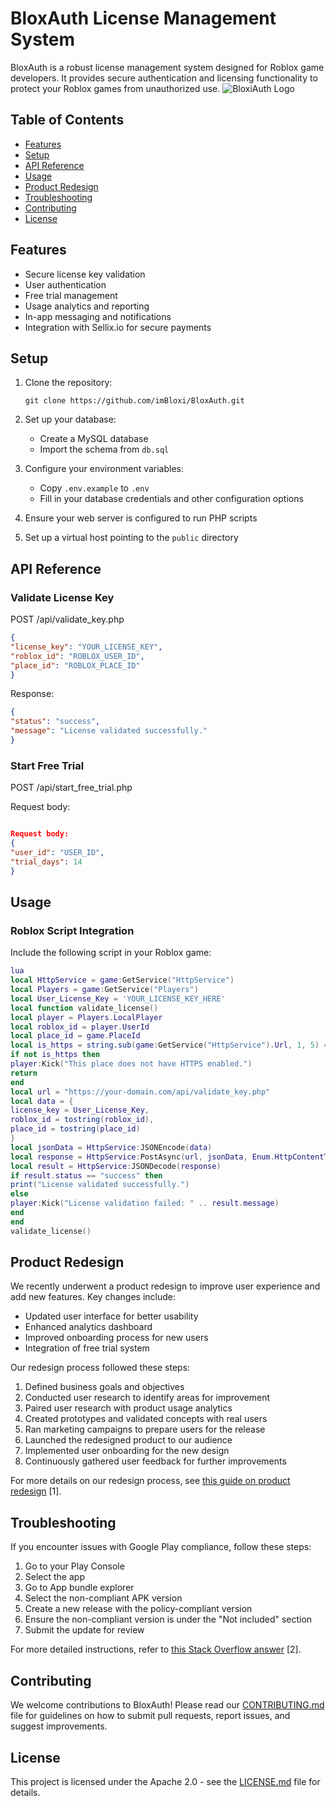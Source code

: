 # BloxAuth License Management System

BloxAuth is a robust license management system designed for Roblox game developers. It provides secure authentication and licensing functionality to protect your Roblox games from unauthorized use.
![BloxiAuth Logo](https://i.ibb.co/9vDNBzf/bloxauth.jpg)

## Table of Contents

- [Features](#features)
- [Setup](#setup)
- [API Reference](#api-reference)
- [Usage](#usage)
- [Product Redesign](#product-redesign)
- [Troubleshooting](#troubleshooting)
- [Contributing](#contributing)
- [License](#license)

## Features

- Secure license key validation
- User authentication 
- Free trial management
- Usage analytics and reporting
- In-app messaging and notifications
- Integration with Sellix.io for secure payments

## Setup

1. Clone the repository:
   ```
   git clone https://github.com/imBloxi/BloxAuth.git
   ```

2. Set up your database:
   - Create a MySQL database
   - Import the schema from `db.sql`

3. Configure your environment variables:
   - Copy `.env.example` to `.env`
   - Fill in your database credentials and other configuration options

4. Ensure your web server is configured to run PHP scripts

5. Set up a virtual host pointing to the `public` directory

## API Reference

### Validate License Key
POST /api/validate_key.php
```json
{
"license_key": "YOUR_LICENSE_KEY",
"roblox_id": "ROBLOX_USER_ID",
"place_id": "ROBLOX_PLACE_ID"
}
```
Response:
```json
{
"status": "success",
"message": "License validated successfully."
}
```

### Start Free Trial
POST /api/start_free_trial.php

Request body:
```json

Request body:
{
"user_id": "USER_ID",
"trial_days": 14
}
```

## Usage

### Roblox Script Integration

Include the following script in your Roblox game:
```lua
lua
local HttpService = game:GetService("HttpService")
local Players = game:GetService("Players")
local User_License_Key = 'YOUR_LICENSE_KEY_HERE'
local function validate_license()
local player = Players.LocalPlayer
local roblox_id = player.UserId
local place_id = game.PlaceId
local is_https = string.sub(game:GetService("HttpService").Url, 1, 5) == "https"
if not is_https then
player:Kick("This place does not have HTTPS enabled.")
return
end
local url = "https://your-domain.com/api/validate_key.php"
local data = {
license_key = User_License_Key,
roblox_id = tostring(roblox_id),
place_id = tostring(place_id)
}
local jsonData = HttpService:JSONEncode(data)
local response = HttpService:PostAsync(url, jsonData, Enum.HttpContentType.ApplicationJson)
local result = HttpService:JSONDecode(response)
if result.status == "success" then
print("License validated successfully.")
else
player:Kick("License validation failed: " .. result.message)
end
end
validate_license()
```

## Product Redesign

We recently underwent a product redesign to improve user experience and add new features. Key changes include:

- Updated user interface for better usability
- Enhanced analytics dashboard
- Improved onboarding process for new users
- Integration of free trial system

Our redesign process followed these steps:

1. Defined business goals and objectives
2. Conducted user research to identify areas for improvement
3. Paired user research with product usage analytics
4. Created prototypes and validated concepts with real users
5. Ran marketing campaigns to prepare users for the release
6. Launched the redesigned product to our audience
7. Implemented user onboarding for the new design
8. Continuously gathered user feedback for further improvements

For more details on our redesign process, see [this guide on product redesign](https://userpilot.com/blog/product-redesign/) [1].

## Troubleshooting

If you encounter issues with Google Play compliance, follow these steps:

1. Go to your Play Console
2. Select the app
3. Go to App bundle explorer
4. Select the non-compliant APK version
5. Create a new release with the policy-compliant version
6. Ensure the non-compliant version is under the "Not included" section
7. Submit the update for review

For more detailed instructions, refer to [this Stack Overflow answer](https://stackoverflow.com/a/67796763) [2].

## Contributing

We welcome contributions to BloxAuth! Please read our [CONTRIBUTING.md](CONTRIBUTING.md) file for guidelines on how to submit pull requests, report issues, and suggest improvements.

## License

This project is licensed under the Apache 2.0 - see the [LICENSE.md](LICENSE.md) file for details.


